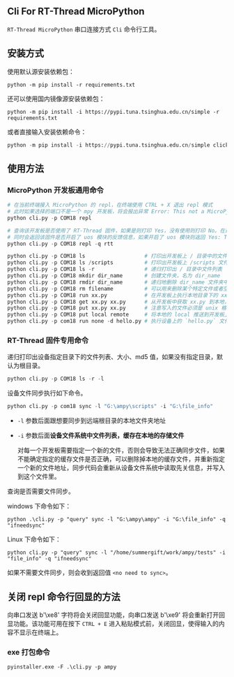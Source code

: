 ## Cli For RT-Thread MicroPython 

`RT-Thread MicroPython` 串口连接方式 `Cli` 命令行工具。

## 安装方式

使用默认源安装依赖包：

```
python -m pip install -r requirements.txt
```

还可以使用国内镜像源安装依赖包：

```
python -m pip install -i https://pypi.tuna.tsinghua.edu.cn/simple -r requirements.txt
```

或者直接输入安装依赖命令：

```python
python -m pip install -i https://pypi.tuna.tsinghua.edu.cn/simple click pyserial python-dotenv
```

## 使用方法

### MicroPython 开发板通用命令

```python
# 在当前终端接入 MicroPython 的 repl，在终端使用 CTRL + X 退出 repl 模式
# 此时如果选择的端口不是一个 mpy 开发板，将会报出异常 Error: This not a MicroPython board no bytes
python cli.py -p COM18 repl

# 查询该开发板是否使用了 RT-Thread 固件，如果是则打印 Yes，没有使用则打印 No。在进行 repl 连接时，可以先调用此接口判断该开发板是否烧录有 MPY 固件，以及是否是 RT-Thread 固件，从而判断出该应该使用怎样的文件同步策略来操作文件同步。
# 同时会返回该固件是否开启了 uos 模块的反馈信息，如果开启了 uos 模块则返回 Yes: The uos module has been enableded，没有开启则返回 No: The uos module is not enabled
python cli.py -p COM18 repl -q rtt

python cli.py -p COM18 ls                   # 打印出开发板上 / 目录中的文件列表
python cli.py -p COM18 ls /scripts          # 打印出开发板上 /scripts 文件夹中的文件列表
python cli.py -p COM18 ls -r                # 递归打印出 / 目录中文件列表
python cli.py -p COM18 mkdir dir_name       # 创建文件夹，名为 dir_name
python cli.py -p COM18 rmdir dir_name       # 递归地删除 dir_name 文件夹中的所有文件，最终删除文件夹
python cli.py -p COM18 rm filename          # 可以用来删除某个特定文件或者空文件夹
python cli.py -p COM18 run xx.py            # 在开发板上执行本地目录下的 xx.py 文件
python cli.py -p COM18 get xx.py xx.py      # 从开发板中获取 xx.py 到本地，并将该文件命名为 xx.py
python cli.py -p COM18 put xx.py xx.py      # 注意写入的文件必须是 unix 格式，否则读出时会出问题
python cli.py -p COM18 put local remote     # 将本地的 local 推送到开发板上，并且命名为 remote
python cli.py -p com18 run none -d hello.py # 执行设备上的 `hello.py` 文件，注意如果该程序不返回，则程序无法从终端返回
```

### RT-Thread 固件专用命令

递归打印出设备指定目录下的文件列表、大小、md5 值，如果没有指定目录，默认为根目录。

```python
python cli.py -p COM18 ls -r -l
```
设备文件同步执行如下命令。

```python
python cli.py -p com18 sync -l "G:\ampy\scripts" -i "G:\file_info"
```

- `-l` 参数后面跟想要同步到远端根目录的本地文件夹地址

- `-i` 参数后面**设备文件系统中文件列表，缓存在本地的存储文件**

  对每一个开发板需要指定一个新的文件，否则会导致无法正确同步文件，如果不能确定指定的缓存文件是否正确，可以删除掉本地的缓存文件，并重新指定一个新的文件地址，同步代码会重新从设备文件系统中读取先关信息，并写入到这个文件里。

查询是否需要文件同步。

windows 下命令如下：

```
python .\cli.py -p "query" sync -l "G:\ampy\ampy" -i "G:\file_info" -q "ifneedsync"
```

Linux 下命令如下：

```
python cli.py -p "query" sync -l "/home/summergift/work/ampy/tests" -i "file_info" -q "ifneedsync"
```

如果不需要文件同步，则会收到返回值 `<no need to sync>`。

## 关闭 repl 命令行回显的方法

向串口发送 b'\xe8' 字符将会关闭回显功能，向串口发送 b'\xe9' 将会重新打开回显功能。该功能可用在按下 `CTRL + E` 进入粘贴模式前，关闭回显，使得输入的内容不显示在终端上。

### exe 打包命令

`pyinstaller.exe -F .\cli.py -p ampy`